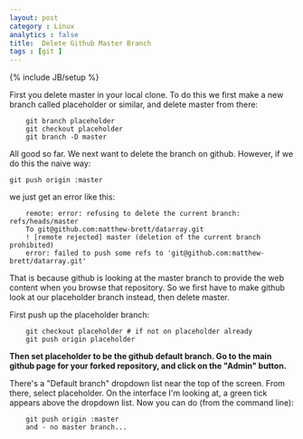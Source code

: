 ```yaml
---
layout: post
category : Linux 
analytics : false
title:  Delete Github Master Branch 
tags : [git ]
---
```

{% include JB/setup %}

First you delete master in your local clone. To do this we first make a new branch called placeholder or similar, and delete master from there:

		git branch placeholder
		git checkout placeholder
		git branch -D master

All good so far. We next want to delete the branch on github. However, if we do this the naive way:

	git push origin :master

we just get an error like this:

		remote: error: refusing to delete the current branch: refs/heads/master
		To git@github.com:matthew-brett/datarray.git
		! [remote rejected] master (deletion of the current branch prohibited)
		error: failed to push some refs to 'git@github.com:matthew-brett/datarray.git'

That is because github is looking at the master branch to provide the web content when you browse that repository. So we first have to make github look at our placeholder branch instead, then delete master.

First push up the placeholder branch:

		git checkout placeholder # if not on placeholder already
		git push origin placeholder

**Then set placeholder to be the github default branch. Go to the main github page for your forked repository, and click on the "Admin" button.**

There's a "Default branch" dropdown list near the top of the screen. From there, select placeholder. On the interface I'm looking at, a green tick appears above the dropdown list. Now you can do (from the command line):

		git push origin :master
		and - no master branch...



